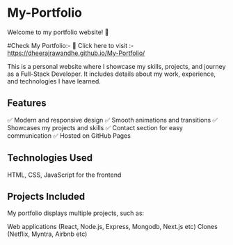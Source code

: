 # My-Portfolio 

Welcome to my portfolio website! 🚀

#Check My Portfolio:-
🔗 Click here to visit :- https://dheerajrawandhe.github.io/My-Portfolio/

This is a personal website where I showcase my skills, projects, and journey as a Full-Stack Developer. It includes details about my work, experience, and technologies I have learned.


## Features
✅ Modern and responsive design
✅ Smooth animations and transitions
✅ Showcases my projects and skills
✅ Contact section for easy communication
✅ Hosted on GitHub Pages

## Technologies Used
HTML, CSS, JavaScript for the frontend

## Projects Included
My portfolio displays multiple projects, such as:

Web applications (React, Node.js, Express, Mongodb, Next.js etc)
Clones (Netflix, Myntra, Airbnb etc)

